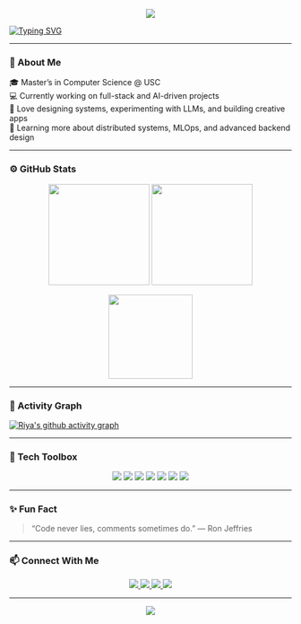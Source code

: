 <!-- Animated Header -->
<p align="center">
  <img src="https://capsule-render.vercel.app/api?type=waving&height=180&color=9C7BFF&text=Hi%20there,%20I'm%20Riya%20👋&fontAlignY=35&fontSize=38&fontColor=E2E8F0&animation=fadeIn&section=header&reversal=true"/>
</p>


<!-- Typing Intro -->
[![Typing SVG](https://readme-typing-svg.herokuapp.com?font=Fira+Code&pause=1000&color=C5A3FF&width=550&lines=Passionate+about+building+intelligent+and+scalable+systems;Exploring+ML,+Web,+and+Cloud+development;Let's+create+something+awesome+✨)](https://git.io/typing-svg)

---

### 🧠 About Me

🎓 Master’s in Computer Science @ USC  
💻 Currently working on full-stack and AI-driven projects  
🚀 Love designing systems, experimenting with LLMs, and building creative apps  
🌱 Learning more about distributed systems, MLOps, and advanced backend design  

---

### ⚙️ GitHub Stats

<p align="center">
  <img src="https://github-readme-stats.vercel.app/api?username=riyadd20&show_icons=true&theme=tokyonight&hide_border=true&border_radius=15" height="180"/>
  <img src="https://github-readme-streak-stats.herokuapp.com/?user=riyadd20&theme=tokyonight&hide_border=true&border_radius=15" height="180"/>
</p>

<p align="center">
  <img src="https://github-readme-stats.vercel.app/api/top-langs/?username=riyadd20&layout=compact&theme=tokyonight&hide_border=true&border_radius=15" height="150"/>
</p>

---

### 🧩 Activity Graph

[![Riya's github activity graph](https://github-readme-activity-graph.vercel.app/graph?username=riyadd20&theme=tokyo-night)](https://github.com/ashutosh00710/github-readme-activity-graph)

---

### 🧰 Tech Toolbox

<p align="center">
  <img src="https://img.shields.io/badge/Python-3670A0?style=for-the-badge&logo=python&logoColor=ffdd54"/>
  <img src="https://img.shields.io/badge/React-20232A?style=for-the-badge&logo=react&logoColor=61DAFB"/>
  <img src="https://img.shields.io/badge/Spring_Boot-6DB33F?style=for-the-badge&logo=spring-boot&logoColor=white"/>
  <img src="https://img.shields.io/badge/Node.js-43853D?style=for-the-badge&logo=node.js&logoColor=white"/>
  <img src="https://img.shields.io/badge/MongoDB-4EA94B?style=for-the-badge&logo=mongodb&logoColor=white"/>
  <img src="https://img.shields.io/badge/TensorFlow-FF6F00?style=for-the-badge&logo=tensorflow&logoColor=white"/>
  <img src="https://img.shields.io/badge/Docker-2496ED?style=for-the-badge&logo=docker&logoColor=white"/>
</p>

---

### ✨ Fun Fact

> “Code never lies, comments sometimes do.” — Ron Jeffries

---

### 📫 Connect With Me

<p align="center">
  <a href="https://www.linkedin.com/in/riyadeorukhkar/" target="_blank">
    <img src="https://img.shields.io/badge/LinkedIn-0A66C2?style=for-the-badge&logo=linkedin&logoColor=white"/>
  </a>
  <a href="mailto:deorukhk@usc.edu">
    <img src="https://img.shields.io/badge/Email-D14836?style=for-the-badge&logo=gmail&logoColor=white"/>
  </a>
  <a href="https://riya-deorukhkar.vercel.app/" target="_blank">
    <img src="https://img.shields.io/badge/Portfolio-9C7BFF?style=for-the-badge&logo=vercel&logoColor=white"/>
  </a>
  <a href="https://leetcode.com/riyaDD/" target="_blank">
    <img src="https://img.shields.io/badge/LeetCode-FFA116?style=for-the-badge&logo=leetcode&logoColor=white"/>
  </a>
</p>

---

<!-- Animated Footer -->
<p align="center">
  <img src="https://capsule-render.vercel.app/api?type=waving&height=120&color=9C7BFF&section=footer"/>
</p>
